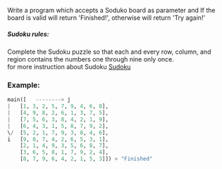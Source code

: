 Write a program which accepts a Soduko board as parameter and
If the board is valid will return 'Finished!', 
otherwise will return 'Try again!'

##### Sudoku rules:
Complete the Sudoku puzzle so that each and every row, column, and region contains the numbers one through nine only once.  
for more instruction about Sudoku [Sudoku](https://en.wikipedia.org/wiki/Sudoku)

### Example:

```py
main([   --------> j
|   [1, 3, 2, 5, 7, 9, 4, 6, 8],
|   [4, 9, 8, 2, 6, 1, 3, 7, 5],
|   [7, 5, 6, 3, 8, 4, 2, 1, 9],
|   [6, 4, 3, 1, 5, 8, 7, 9, 2],
\/  [5, 2, 1, 7, 9, 3, 8, 4, 6],
i   [9, 8, 7, 4, 2, 6, 5, 3, 1],
    [2, 1, 4, 9, 3, 5, 6, 8, 7],
    [3, 6, 5, 8, 1, 7, 9, 2, 4],
    [8, 7, 9, 6, 4, 2, 1, 5, 3]]) > "Finished"
```
